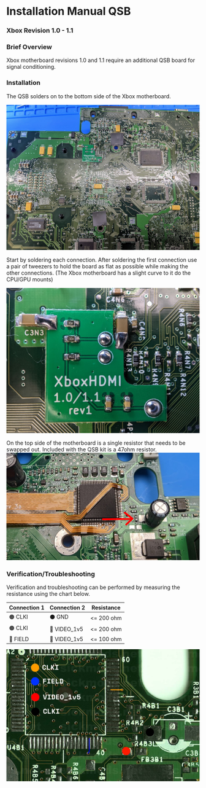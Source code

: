 # Installation Manual QSB
### Xbox Revision 1.0 - 1.1

### Brief Overview
Xbox motherboard revisions 1.0 and 1.1 require an additional QSB board for signal conditioning.

### Installation
The QSB solders on to the bottom side of the Xbox motherboard.

![QSB Installation Overview](images/QSB_Overview.jpg)

Start by soldering each connection. After soldering the first connection use a pair of tweezers to hold the board as flat as possible while making the other connections. (The Xbox motherboard has a slight curve to it do the CPU/GPU mounts)

![QSB Close up](images/QSB_Install.jpg)

On the top side of the motherboard is a single resistor that needs to be swapped out. Included with the QSB kit is a 47ohm resistor.
![Resistor Location](images/QSB_Resistor.jpg)

### Verification/Troubleshooting
Verification and troubleshooting can be performed by measuring the resistance using the chart below.

| Connection 1 | Connection 2 | Resistance |
| ------------ | ------------ | ---------- |
| 🟠 CLKI         | ⚫ GND          | <= 200 ohm |
| 🟠 CLKI         | 🔴 VIDEO_1v5    | <= 200 ohm |
| 🔵 FIELD        | 🔴 VIDEO_1v5    | <= 100 ohm |

![Troubleshooting Guide](images/QSB_Troubleshooting.jpg)

